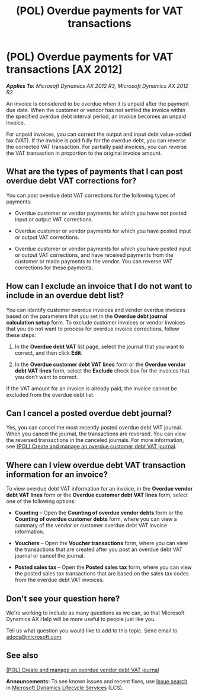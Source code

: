 ﻿---
title: (POL) Overdue payments for VAT transactions
TOCTitle: (POL) Overdue payments for VAT transactions
ms:assetid: 8bdae5f1-9523-4959-9124-b7b788e991b7
ms:mtpsurl: https://technet.microsoft.com/en-us/library/Dn753825(v=AX.60)
ms:contentKeyID: 62486000
ms.date: 06/13/2014
mtps_version: v=AX.60
f1_keywords:
- VAT
- overdue customer debt
- Overdue payment
- Overdue payments
- overdue vendor debt
---

# (POL) Overdue payments for VAT transactions [AX 2012]


_**Applies To:** Microsoft Dynamics AX 2012 R3, Microsoft Dynamics AX 2012 R2_

An invoice is considered to be overdue when it is unpaid after the payment due date. When the customer or vendor has not settled the invoice within the specified overdue debt interval period, an invoice becomes an unpaid invoice.

For unpaid invoices, you can correct the output and input debt value-added tax (VAT). If the invoice is paid fully for the overdue debt, you can reverse the corrected VAT transaction. For partially paid invoices, you can reverse the VAT transaction in proportion to the original invoice amount.

## What are the types of payments that I can post overdue debt VAT corrections for?

You can post overdue debt VAT corrections for the following types of payments:

  - Overdue customer or vendor payments for which you have not posted input or output VAT corrections.

  - Overdue customer or vendor payments for which you have posted input or output VAT corrections.

  - Overdue customer or vendor payments for which you have posted input or output VAT corrections, and have received payments from the customer or made payments to the vendor. You can reverse VAT corrections for these payments.

## How can I exclude an invoice that I do not want to include in an overdue debt list?

You can identify customer overdue invoices and vendor overdue invoices based on the parameters that you set in the **Overdue debt journal calculation setup** form. To exclude customer invoices or vendor invoices that you do not want to process for overdue invoice corrections, follow these steps:

1.  In the **Overdue debt VAT** list page, select the journal that you want to correct, and then click **Edit**.

2.  In the **Overdue customer debt VAT lines** form or the **Overdue vendor debt VAT lines** form, select the **Exclude** check box for the invoices that you don’t want to correct.

If the VAT amount for an invoice is already paid, the invoice cannot be excluded from the overdue debt list.

## Can I cancel a posted overdue debt journal?

Yes, you can cancel the most recently posted overdue debt VAT journal. When you cancel the journal, the transactions are reversed. You can view the reversed transactions in the canceled journals. For more information, see [(POL) Create and manage an overdue customer debt VAT journal](pol-create-and-manage-an-overdue-customer-debt-vat-journal.md).

## Where can I view overdue debt VAT transaction information for an invoice?

To view overdue debt VAT information for an invoice, in the **Overdue vendor debt VAT lines** form or the **Overdue customer debt VAT lines** form, select one of the following options:

  - **Counting** – Open the **Counting of overdue vendor debts** form or the **Counting of overdue customer debts** form, where you can view a summary of the vendor or customer overdue debt VAT invoice information.

  - **Vouchers** – Open the **Voucher transactions** form, where you can view the transactions that are created after you post an overdue debt VAT journal or cancel the journal.

  - **Posted sales tax** – Open the **Posted sales tax** form, where you can view the posted sales tax transactions that are based on the sales tax codes from the overdue debt VAT invoices.

## Don't see your question here?

We're working to include as many questions as we can, so that Microsoft Dynamics AX Help will be more useful to people just like you.

Tell us what question you would like to add to this topic. Send email to <adocs@microsoft.com>.

## See also

[(POL) Create and manage an overdue vendor debt VAT journal](pol-create-and-manage-an-overdue-vendor-debt-vat-journal.md)

  
**Announcements:** To see known issues and recent fixes, use [Issue search](http://go.microsoft.com/fwlink/?linkid=389258) in [Microsoft Dynamics Lifecycle Services](http://go.microsoft.com/fwlink/?linkid=306505) (LCS).


